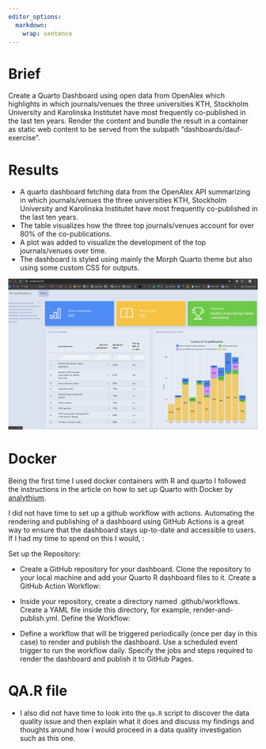```yaml
---
editor_options: 
  markdown: 
    wrap: sentence
---
```

# Brief

Create a Quarto Dashboard using open data from OpenAlex which highlights in which journals/venues the three universities KTH, Stockholm University and Karolinska Institutet have most frequently co-published in the last ten years.
Render the content and bundle the result in a container as static web content to be served from the subpath “dashboards/dauf-exercise”.

# Results

-   A quarto dashboard fetching data from the OpenAlex API summarizing in which journals/venues the three universities KTH, Stockholm University and Karolinska Institutet have most frequently co-published in the last ten years.
-   The table visualizes how the three top journals/venues account for over 80% of the co-publications.
-   A plot was added to visualize the development of the top journals/venues over time.
-   The dashboard is styled using mainly the Morph Quarto theme but also using some custom CSS for outputs.

<p align="center">

<img src="./img/example.png" alt="Size Limit CLI" width="738"/>

</p>

# Docker

Being the first time I used docker containers with R and quarto I followed the instructions in the article on how to set up Quarto with Docker by [analythium](https://github.com/analythium/quarto-docker-examples).

I did not have time to set up a github workflow with actions.
Automating the rendering and publishing of a dashboard using GitHub Actions is a great way to ensure that the dashboard stays up-to-date and accessible to users.
If I had my time to spend on this I would, :

Set up the Repository:

-   Create a GitHub repository for your dashboard.
    Clone the repository to your local machine and add your Quarto R dashboard files to it.
    Create a GitHub Action Workflow:

-   Inside your repository, create a directory named .github/workflows.
    Create a YAML file inside this directory, for example, render-and-publish.yml.
    Define the Workflow:

-   Define a workflow that will be triggered periodically (once per day in this case) to render and publish the dashboard.
    Use a scheduled event trigger to run the workflow daily.
    Specify the jobs and steps required to render the dashboard and publish it to GitHub Pages.

# QA.R file

-   I also did not have time to look into the `qa.R` script to discover the data quality issue and then explain what it does and discuss my findings and thoughts around how I would proceed in a data quality investigation such as this one.
